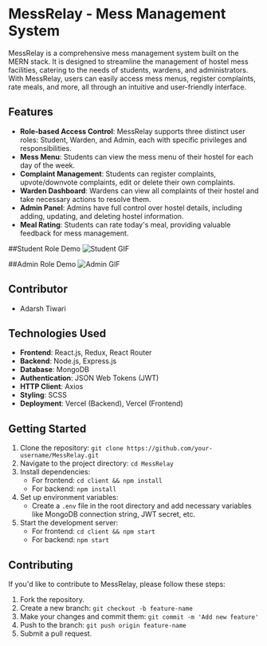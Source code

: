# MessRelay - Mess Management System

MessRelay is a comprehensive mess management system built on the MERN stack. It is designed to streamline the management of hostel mess facilities, catering to the needs of students, wardens, and administrators. With MessRelay, users can easily access mess menus, register complaints, rate meals, and more, all through an intuitive and user-friendly interface.

## Features

- **Role-based Access Control**: MessRelay supports three distinct user roles: Student, Warden, and Admin, each with specific privileges and responsibilities.
- **Mess Menu**: Students can view the mess menu of their hostel for each day of the week.
- **Complaint Management**: Students can register complaints, upvote/downvote complaints, edit or delete their own complaints.
- **Warden Dashboard**: Wardens can view all complaints of their hostel and take necessary actions to resolve them.
- **Admin Panel**: Admins have full control over hostel details, including adding, updating, and deleting hostel information.
- **Meal Rating**: Students can rate today's meal, providing valuable feedback for mess management.

##Student Role Demo
 ![Student GIF](https://github.com/Adarsh-Tiwari83/MessRelay/assets/Student.gif)

##Admin Role Demo
  ![Admin GIF](https://github.com/Adarsh-Tiwari83/MessRelay/assets/Admin.gif)

## Contributor

- Adarsh Tiwari

## Technologies Used

- **Frontend**: React.js, Redux, React Router
- **Backend**: Node.js, Express.js
- **Database**: MongoDB
- **Authentication**: JSON Web Tokens (JWT)
- **HTTP Client**: Axios
- **Styling**: SCSS
- **Deployment**: Vercel (Backend), Vercel (Frontend)

## Getting Started

1. Clone the repository: `git clone https://github.com/your-username/MessRelay.git`
2. Navigate to the project directory: `cd MessRelay`
3. Install dependencies:
   - For frontend: `cd client && npm install`
   - For backend: `npm install`
4. Set up environment variables:
   - Create a `.env` file in the root directory and add necessary variables like MongoDB connection string, JWT secret, etc.
5. Start the development server:
   - For frontend: `cd client && npm start`
   - For backend: `npm start`

## Contributing

If you'd like to contribute to MessRelay, please follow these steps:

1. Fork the repository.
2. Create a new branch: `git checkout -b feature-name`
3. Make your changes and commit them: `git commit -m 'Add new feature'`
4. Push to the branch: `git push origin feature-name`
5. Submit a pull request.
